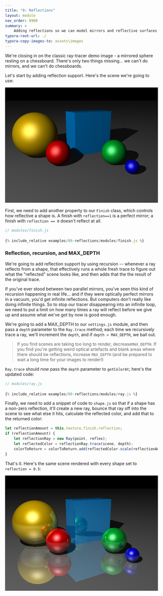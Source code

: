 ```yaml
---
title: "9: Reflections"
layout: module
nav_order: 0900
summary: >
    Adding reflections so we can model mirrors and reflective surfaces
typora-root-url: ./
typora-copy-images-to: assets\images
---
```


We're closing in on the classic ray-tracer demo image - a mirrored sphere resting on a chessboard. There's only two things missing... we can't do mirrors, and we can't do chessboards. 

Let's start by adding reflection support. Here's the scene we're going to use:

![image-20220320132142854](assets/images/image-20220320132142854.png)

First, we need to add another property to our `Finish` class, which controls how reflective a shape is. A finish with `reflection==1` is a perfect mirror; a finish with `reflection == 0` doesn't reflect at all.

```javascript
// modules/finish.js

{% include_relative examples/09-reflections/modules/finish.js %}
```

### Reflection, recursion, and MAX_DEPTH

We're going to add reflection support by using recursion -- whenever a ray reflects from a shape, that effectively runs a whole fresh trace to figure out what the "reflected" scene looks like, and then adds that the the result of the original trace.

If you've ever stood between two parallel mirrors, you've seen this kind of recursion happening in real life... and if they were optically perfect mirrors in a vacuum, you'd get infinite reflections. But computers don't really like doing infinite things. So to stop our tracer disappearing into an infinite loop, we need to put a limit on how many times a ray will reflect before we give up and assume what we've got by now is good enough.

We're going to add a MAX_DEPTH to our `settings.js` module, and then pass a `depth` parameter to the `Ray.trace` method; each time we recursively trace a ray, we'll increment the `depth`, and if `depth > MAX_DEPTH`, we bail out.

> If you find scenes are taking too long to render, decrease`MAX_DEPTH`. If you find you're getting weird optical artefacts and blank areas where there should be reflections, increase `MAX_DEPTH` (and be prepared to wait a long time for your images to render!)

`Ray.trace` should now pass the `depth` parameter to `getColorAt`; here's the updated code:

```javascript
// modules/ray.js

{% include_relative examples/09-reflections/modules/ray.js %}
```

Finally, we need to add a snippet of code to `shape.js` so that if a shape has a non-zero reflection, it'll create a new ray, bounce that ray off into the scene to see what else it hits, calculate the reflected color, and add that to the returned color:

```javascript
let reflectionAmount = this.texture.finish.reflection;
if (reflectionAmount) {
    let reflectionRay = new Ray(point, reflex);
    let reflectedColor = reflectionRay.trace(scene, depth);
    colorToReturn = colorToReturn.add(reflectedColor.scale(reflectionAmount));
}
```

That's it. Here's the same scene rendered with every shape set to `reflection = 0.5`:

![image-20220320135145309](assets/images/image-20220320135145309.png)
